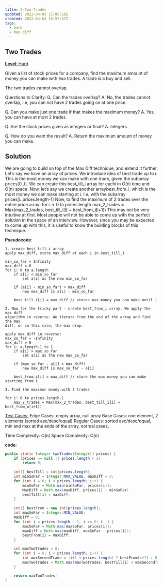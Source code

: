 ```yaml
---
title: 2-Two-Trades
updated: 2022-04-08 15:06:18Z
created: 2022-04-04 18:57:37Z
tags:
  - hard
  - max diff
---
```


## **Two Trades**

<ins>**Level**: Hard</ins>

Given a list of stock prices for a company, find the maximum amount of money you can make with two trades. A trade is a buy and sell.

The two trades cannot overlap.

Questions to Clarify:
Q. Can the trades overlap?
A. No, the trades cannot overlap, i.e, you can not have 2 trades going on at one price.

Q. Can you make just one trade if that makes the maximum money?
A. Yes, you can have at most 2 trades.

Q. Are the stock prices given as integers or float?
A. Integers

Q. How do you want the result?
A. Return the maximum amount of money you can make.

## Solution

We are going to build on top of the Max Diff technique, and extend it further.
Let’s say we have an array of prices. We introduce idea of best trade ​up to​ ​i​.
This is the most money we can make with one trade, given the subarray ​prices\[0..i\]​.
We can create this ​best\_till\_i​ array for each ​i​ in O(n) time and O(n) space.
Now, let’s say we create another array ​best\_from\_i​, which is the most money we can make starting at ​i​. I.e, with the subarray ​prices\[i..prices.length-1\]
Now, to find the maximum of 2 trades over the entire price array:
for i -> 0 to prices.length
max\_2\_trades = Max(max\_2\_trades, best\_till\_i\[i\] + best\_from\_i\[i+1\])
This may not be very intuitive at first. Most people will not be able to come up with the perfect solution in the space of an interview. However, since you may be expected to come up with this, it is useful to know the building blocks of this technique.

**Pseudocode**:

```
1. create best_till_i array
apply max_diff, store max_diff at each i in best_till_i

min_so_far = Infinity
max_diff = 0
for i: 0 to a.length
    if a[i] < min_so_far
        set a[i] as the new min_so_far

    if (a[i] - min_so_far) > max_diff
        new max_diff is a[i] - min_so_far

    best_till_i[i] = max_diff // stores max money you can make until i

2. Now for the tricky part - create best_from_i array. We apply the max diff
algorithm in reverse. We iterate from the end of the array and find the max
diff, or in this case, the max drop.

apply max_diff in reverse:
max_so_far = -Infinity
max_diff = 0
for i: a.length-1 to 1
    if a[i] > max_so_far
        set a[i] as the new max_so_far

    if (max_so_far - a[i] > max_diff)
        new max_diff is max_so_far - a[i]

    best_from_i[i] = max_diff // store the max money you can make starting from i

3. Find the maximun money with 2 trades

for i: 0 to prices.length-1
    max_2_trades = Max(max_2_trades, best_till_i[i] +  best_from_o[i+1])
```

<ins>Test Cases:</ins>
Edge Cases: empty array, null array
Base Cases: one element, 2 elements (sorted asc/desc/equal)
Regular Cases: sorted asc/desc/equal, min and max at the ends of the array, normal cases.

Time Complexity: O(n)
Space Complexity: O(n)

**code:**

```java
public static Integer twoTrades(Integer[] prices) {
    if (prices == null || prices.length < 2)
        return 0;
    
    int[] bestTill = int[prices.length];
    int minSoFar = Integer.MAX_VALUE, maxDiff = 0;
    for (int i = 0; i < prices.length; i++) {
        minSoFar = Math.min(minSoFar, prices[i]);
        MaxDiff = Math.max(maxDiff, prices[i] - minSoFar)
        bestTill[i] = maxDiff;
    }
    
    int[] bestFrom = new int[prices.length];
    int maxSoFar = Integer.MIN_VALUE;
    maxDiff = 0;
    for (int i = prices.length - 1; i >= 0; i--) {
        maxSoFar = Math.max(maxSoFar, prices[i]);
        maxDiff = Math.max(maxDiff, maxSoFar - prices[i]);
        bestFrom[i] = maxDiff;
    }

    int maxTwoTrades = 0;
    for (int i = 0; i < prices.length; i++) {
        int maxSecondTrade = (i+1 < prices.length) ? bestFrom[i+1] : 0;
        maxTwoTrades = Math.max(maxTwoTrades, bestTill[i] + maxSecondTrase);
    }

    return maxTwoTrades;
}
```